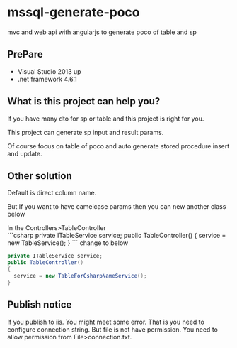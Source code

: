 # mssql-generate-poco
mvc and web api with angularjs to generate poco of table and sp

<h2>PrePare</h2>
<ul>
  <li>Visual Studio 2013 up</li>
  <li>.net framework 4.6.1</li>
</ul>

<h2>What is this project can help you?</h2>
<p>If you have many dto for sp or table and this project is right for you.</p>
<p>This project can generate sp input and result params.</p>
<p>Of course focus on table of poco and auto generate stored procedure insert and update.</p>

<h2>Other solution</h2>
<p>Default is direct column name.</p>
<p>But If you want to have camelcase params then you can new another class below</p>
In the Controllers>TableController
<br/>
```csharp
private ITableService service;
public TableController()
{
  service = new TableService();
}
```
change to below
<br/>

```csharp
private ITableService service;
public TableController()
{
  service = new TableForCsharpNameService();
}
```

<h2>Publish notice</h2>
If you publish to iis.
You might meet some error.
That is you need to configure connection string.
But file is not have permission.
You need to allow permission from File>connection.txt.

